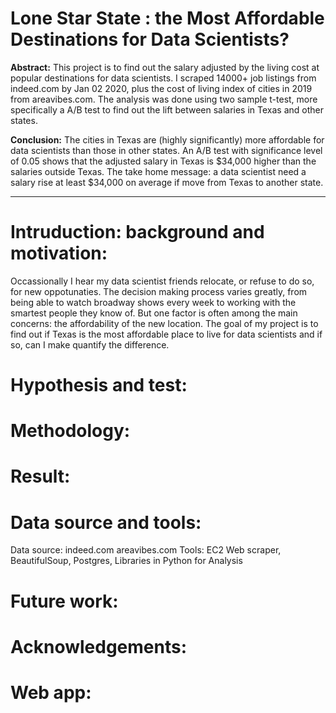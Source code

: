 # Lone Star State :  the Most Affordable Destinations for Data Scientists?

__Abstract:__
This project is to find out the salary adjusted by the living cost at popular destinations for data scientists. I scraped 14000+ job listings from indeed.com by Jan 02 2020, plus the cost of living index of cities in 2019 from areavibes.com. The analysis was done using two sample t-test, more specifically a A/B test to find out the lift between salaries in Texas and other states.

__Conclusion:__
The cities in Texas are (highly significantly) more affordable for data scientists than those in other states. An A/B test with significance level of 0.05 shows that the adjusted salary in Texas is $34,000 higher than the salaries outside Texas. The take home message: a data scientist need a salary rise at least $34,000 on average if move from Texas to another state.

---

# Intruduction: background and motivation: 
Occassionally I hear my data scientist friends relocate, or refuse to do so, for new oppotunaties. The decision making process varies greatly, from being able to watch broadway shows every week to working with the smartest people they know of. But one factor is often among the main concerns: the affordability of the new location. The goal of my project is to find out if Texas is the most affordable place to live for data scientists and if so, can I make quantify the difference.

# Hypothesis and test:


# Methodology:


# Result:


# Data source and tools:

  Data source: indeed.com areavibes.com
  Tools: EC2 Web scraper, BeautifulSoup, Postgres, Libraries in Python for Analysis
  
# Future work:

# Acknowledgements:

# Web app:
